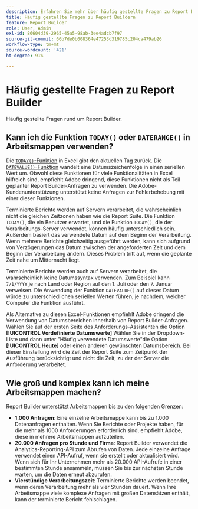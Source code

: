 ```yaml
---
description: Erfahren Sie mehr über häufig gestellte Fragen zu Report Builder.
title: Häufig gestellte Fragen zu Report Buildern
feature: Report Builder
role: User, Admin
exl-id: 86604d39-2965-45a5-98ab-3ee4adcb7f97
source-git-commit: 66b7de0b008364e47253d319785c204ca479ab26
workflow-type: tm+mt
source-wordcount: '421'
ht-degree: 91%

---
```


# Häufig gestellte Fragen zu Report Builder

Häufig gestellte Fragen rund um Report Builder.

## Kann ich die Funktion `TODAY()` oder `DATERANGE()` in Arbeitsmappen verwenden?

Die [`TODAY()`-Funktion](https://support.microsoft.com/de-de/office/today-function-5eb3078d-a82c-4736-8930-2f51a028fdd9) in Excel gibt den aktuellen Tag zurück. Die [`DATEVALUE()`-Funktion](https://support.microsoft.com/de-de/office/datevalue-function-df8b07d4-7761-4a93-bc33-b7471bbff252) wandelt eine Datumszeichenfolge in einen seriellen Wert um. Obwohl diese Funktionen für viele Funktionalitäten in Excel hilfreich sind, empfiehlt Adobe dringend, diese Funktionen nicht als Teil geplanter Report Builder-Anfragen zu verwenden. Die Adobe-Kundenunterstützung unterstützt keine Anfragen zur Fehlerbehebung mit einer dieser Funktionen.

Terminierte Berichte werden auf Servern verarbeitet, die wahrscheinlich nicht die gleichen Zeitzonen haben wie die Report Suite. Die Funktion `TODAY()`, die ein Benutzer erwartet, und die Funktion `TODAY()`, die der Verarbeitungs-Server verwendet, können häufig unterschiedlich sein. Außerdem basiert das verwendete Datum auf dem Beginn der Verarbeitung. Wenn mehrere Berichte gleichzeitig ausgeführt werden, kann sich aufgrund von Verzögerungen das Datum zwischen der angeforderten Zeit und dem Beginn der Verarbeitung ändern. Dieses Problem tritt auf, wenn die geplante Zeit nahe um Mitternacht liegt.

Terminierte Berichte werden auch auf Servern verarbeitet, die wahrscheinlich keine Datumssyntax verwenden. Zum Beispiel kann `7/1/YYYY` je nach Land oder Region auf den 1. Juli oder den 7. Januar verweisen. Die Anwendung der Funktion `DATEVALUE()` auf dieses Datum würde zu unterschiedlichen seriellen Werten führen, je nachdem, welcher Computer die Funktion ausführt.

Als Alternative zu diesen Excel-Funktionen empfiehlt Adobe dringend die Verwendung von Datumsbereichen innerhalb von Report Builder-Anfragen. Wählen Sie auf der ersten Seite des Anforderungs-Assistenten die Option **[!UICONTROL Vordefinierte Datumswerte]** Wählen Sie in der Dropdown-Liste und dann unter &quot;Häufig verwendete Datumswerte&quot;die Option **[!UICONTROL Heute]** oder einen anderen gewünschten Datumsbereich. Bei dieser Einstellung wird die Zeit der Report Suite zum Zeitpunkt der Ausführung berücksichtigt und nicht die Zeit, zu der der Server die Anforderung verarbeitet.

## Wie groß und komplex kann ich meine Arbeitsmappen machen?

Report Builder unterstützt Arbeitsmappen bis zu den folgenden Grenzen:

* **1.000 Anfragen**: Eine einzelne Arbeitsmappe kann bis zu 1.000 Datenanfragen enthalten. Wenn Sie Berichte oder Projekte haben, für die mehr als 1000 Anforderungen erforderlich sind, empfiehlt Adobe, diese in mehrere Arbeitsmappen aufzuteilen.
* **20.000 Anfragen pro Stunde und Firma**: Report Builder verwendet die Analytics-Reporting-API zum Abrufen von Daten. Jede einzelne Anfrage verwendet einen API-Aufruf, wenn sie erstellt oder aktualisiert wird. Wenn sich für Ihr Unternehmen mehr als 20.000 API-Aufrufe in einer bestimmten Stunde ansammeln, müssen Sie bis zur nächsten Stunde warten, um die Daten erneut abzurufen.
* **Vierstündige Verarbeitungszeit**: Terminierte Berichte werden beendet, wenn deren Verarbeitung mehr als vier Stunden dauert. Wenn Ihre Arbeitsmappe viele komplexe Anfragen mit großen Datensätzen enthält, kann der terminierte Bericht fehlschlagen.
